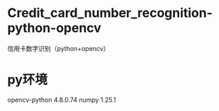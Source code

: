 # Credit_card_number_recognition-python-opencv
信用卡数字识别（python+opencv）
# py环境
opencv-python 4.8.0.74 
numpy 1.25.1
